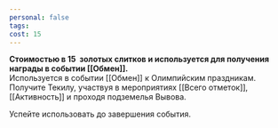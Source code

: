 ```yaml
---
personal: false
tags: 
cost: 15
---
```

**Стоимостью в 15  золотых слитков и используется для получения награды в событии [[Обмен]].**  
Используется в событии [[Обмен]] к Олимпийским праздникам.  
Получите Текилу, участвуя в мероприятиях [[Всего отметок]], [[Активность]] и проходя подземелья Вывова.  
  
Успейте использовать до завершения события.